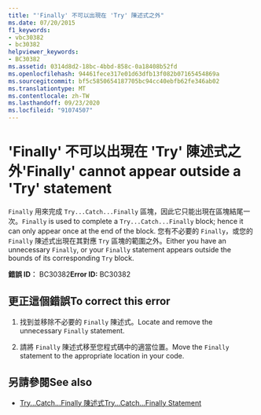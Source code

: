 ```yaml
---
title: "'Finally' 不可以出現在 'Try' 陳述式之外"
ms.date: 07/20/2015
f1_keywords:
- vbc30382
- bc30382
helpviewer_keywords:
- BC30382
ms.assetid: 0314d8d2-18bc-4bbd-858c-0a18408b52fd
ms.openlocfilehash: 94461fece317e01d63dfb13f082b07165454869a
ms.sourcegitcommit: bf5c5850654187705bc94cc40ebfb62fe346ab02
ms.translationtype: MT
ms.contentlocale: zh-TW
ms.lasthandoff: 09/23/2020
ms.locfileid: "91074507"
---
```

# <a name="finally-cannot-appear-outside-a-try-statement"></a><span data-ttu-id="49997-102">'Finally' 不可以出現在 'Try' 陳述式之外</span><span class="sxs-lookup"><span data-stu-id="49997-102">'Finally' cannot appear outside a 'Try' statement</span></span>

<span data-ttu-id="49997-103">`Finally` 用來完成 `Try...Catch...Finally` 區塊，因此它只能出現在區塊結尾一次。</span><span class="sxs-lookup"><span data-stu-id="49997-103">`Finally` is used to complete a `Try...Catch...Finally` block; hence it can only appear once at the end of the block.</span></span> <span data-ttu-id="49997-104">您有不必要的 `Finally`，或您的 `Finally` 陳述式出現在其對應 `Try` 區塊的範圍之外。</span><span class="sxs-lookup"><span data-stu-id="49997-104">Either you have an unnecessary `Finally`, or your `Finally` statement appears outside the bounds of its corresponding `Try` block.</span></span>  
  
 <span data-ttu-id="49997-105">**錯誤 ID︰** BC30382</span><span class="sxs-lookup"><span data-stu-id="49997-105">**Error ID:** BC30382</span></span>  
  
## <a name="to-correct-this-error"></a><span data-ttu-id="49997-106">更正這個錯誤</span><span class="sxs-lookup"><span data-stu-id="49997-106">To correct this error</span></span>  
  
1. <span data-ttu-id="49997-107">找到並移除不必要的 `Finally` 陳述式。</span><span class="sxs-lookup"><span data-stu-id="49997-107">Locate and remove the unnecessary `Finally` statement.</span></span>  
  
2. <span data-ttu-id="49997-108">請將 `Finally` 陳述式移至您程式碼中的適當位置。</span><span class="sxs-lookup"><span data-stu-id="49997-108">Move the `Finally` statement to the appropriate location in your code.</span></span>  
  
## <a name="see-also"></a><span data-ttu-id="49997-109">另請參閱</span><span class="sxs-lookup"><span data-stu-id="49997-109">See also</span></span>

- [<span data-ttu-id="49997-110">Try...Catch...Finally 陳述式</span><span class="sxs-lookup"><span data-stu-id="49997-110">Try...Catch...Finally Statement</span></span>](../language-reference/statements/try-catch-finally-statement.md)
